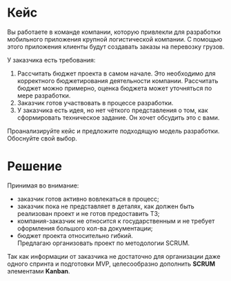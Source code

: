 # Кейс  

Вы работаете в команде компании, которую привлекли для разработки мобильного приложения крупной логистической компании. С помощью этого приложения клиенты будут создавать заказы на перевозку грузов.  

У заказчика есть требования:  
1. Рассчитать бюджет проекта в самом начале. Это необходимо для корректного бюджетирования деятельности компании. Рассчитать бюджет можно примерно, оценка бюджета может уточняться по мере разработки.  
2. Заказчик готов участвовать в процессе разработки.  
3. У заказчика есть идея, но нет чёткого представления о том, как сформировать техническое
задание. Он хочет обсудить это с вами.  

Проанализируйте кейс и предложите подходящую модель разработки. Обоснуйте свой выбор.


# Решение

Принимая во внимание:  
- заказчик готов активно вовлекаться в процесс;  
- заказчик пока не представляет в деталях, как должен быть реализован проект и не готов предоставить ТЗ;  
- компания-заказчик не относится к государственным и не требует оформления большого
кол-ва документации;  
- бюджет проекта относительно гибкий.  
Предлагаю организовать проект по методологии SCRUM.  

Так как информации от заказчика не достаточно для организации даже одного спринта и подготовки MVP, целесообразно дополнить **SCRUM** элементами **Kanban**.
